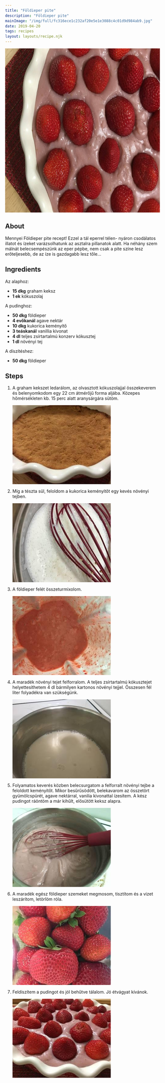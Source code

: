 ```yaml
---
title: "Földieper pite"
description: "Földieper pite"
mainImage: "/img/full/fc316ece1c232af20e5e1e3088c4c01d9d984ab9.jpg"
date: 2019-04-20
tags: recipes
layout: layouts/recipe.njk
---
```

                        
<p align="center"><a href="https://cookpad.com/hu/receptek/8273803-foldieper-pite" rel="Recipe source page"><img width="751" height="532" src="/img/full/fc316ece1c232af20e5e1e3088c4c01d9d984ab9.jpg"/></a></p>

## About
Mennyei Földieper pite recept! Ezzel a tál eperrel télen- nyáron csodálatos illatot és ízeket varázsolhatunk az asztalra pillanatok alatt. Ha néhány szem málnát belecsempészünk az eper pépbe, nem csak a pite színe lesz erőteljesebb, de az íze is gazdagabb lesz tőle...

>  

## Ingredients

Az alaphoz:
* **15 dkg** graham keksz
* **1 ek** kókuszolaj

A pudinghoz:
* **50 dkg** földieper
* **4 evőkanál** agave nektár
* **10 dkg** kukorica keményítő
* **3 teáskanál** vanillia kivonat
* **4 dl** teljes zsírtartalmú konzerv kókusztej
* **1 dl** növényi tej

A díszítéshez:
* **50 dkg** földieper

## Steps

1. A graham kekszet ledarálom, az olvasztott kókuszolajjal összekeverem és belenyomkodom egy 22 cm átmérőjű forma aljába. Közepes hőmérsékleten kb. 15 perc alatt aranysárgára sütöm.
 
    <p><img width="320" height="256" align="left" src="/img/full/74c538b66a511fea6a7980a9631a7ee6f7e5324d.jpg"/></p><div style="clear: both"/>

2. Míg a tészta sül, feloldom a kukorica keményítőt egy kevés növényi tejben.
 
    <p><img width="320" height="256" align="left" src="/img/full/604a2b8a16b700185c01913c578a2b0c5408691f.jpg"/></p><div style="clear: both"/>

3. A földieper felét összeturmixolom.
 
    <p><img width="320" height="256" align="left" src="/img/full/b3899f2097f1abf664c7ba33cd651f44678a0dfe.jpg"/></p><div style="clear: both"/>

4. A maradék növényi tejet felforralom. A teljes zsírtartalmú kókusztejet helyettesíthetem 4 dl bármilyen kartonos növényi tejjel. Összesen fél liter folyadékra van szükségünk.
 
    <p><img width="320" height="256" align="left" src="/img/full/ae5627725487f43f4073183e8bea0f5fa86f77e0.jpg"/></p><div style="clear: both"/>

5. Folyamatos keverés közben belecsurgatom a felforralt növényi tejbe a feloldott keményítőt. Mikor besűrűsödött, belekavarom az összetört gyümölcspürét, agave nektárral, vanilia kivonattal ízesítem. A kész pudingot ráöntöm a már kihűlt, elősütött keksz alapra.
 
    <p><img width="320" height="256" align="left" src="/img/full/cc31e10ae44c8e8a225860f380364ba5dcd51287.jpg"/></p><div style="clear: both"/>

6. A maradék egész földieper szemeket megmosom, tisztítom és a vizet leszárítom, letörlöm róla.
 
    <p><img width="320" height="256" align="left" src="/img/full/24858bc83912b54a5004143c5de3136184cea0dc.jpg"/></p><div style="clear: both"/>

7. Feldíszítem a pudingot és jól behűtve tálalom. Jó étvágyat kívánok.
 
    <p><img width="320" height="256" align="left" src="/img/full/b4aab9c6835629940d4cd012aa73d397b424ac38.jpg"/></p><div style="clear: both"/>

